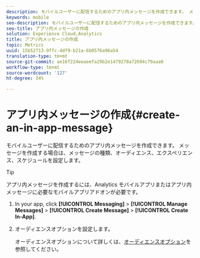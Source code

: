 ```yaml
---
description: モバイルユーザーに配信するためのアプリ内メッセージを作成できます。 メッセージを作成する場合は、メッセージの種類、オーディエンス、エクスペリエンス、スケジュールを設定します。
keywords: mobile
seo-description: モバイルユーザーに配信するためのアプリ内メッセージを作成できます。 メッセージを作成する場合は、メッセージの種類、オーディエンス、エクスペリエンス、スケジュールを設定します。
seo-title: アプリ内メッセージの作成
solution: Experience Cloud,Analytics
title: アプリ内メッセージの作成
topic: Metrics
uuid: 15b52713-9ffc-4df9-b21a-6b0576a96a54
translation-type: tm+mt
source-git-commit: ae16f224eeaeefa29b2e1479270a72694c79aaa0
workflow-type: tm+mt
source-wordcount: '127'
ht-degree: 34%

---
```



# アプリ内メッセージの作成{#create-an-in-app-message}

モバイルユーザーに配信するためのアプリ内メッセージを作成できます。 メッセージを作成する場合は、メッセージの種類、オーディエンス、エクスペリエンス、スケジュールを設定します。

>[!TIP]
>
>アプリ内メッセージを作成するには、Analytics モバイルアプリまたはアプリ内メッセージに必要なモバイルアプリアドオンが必要です。

1. In your app, click **[!UICONTROL Messaging]** > **[!UICONTROL Manage Messages]** > **[!UICONTROL Create Message]** > **[!UICONTROL Create In-App]**.
1. オーディエンスオプションを設定します。

   オーディエンスオプションについて詳しくは、[オーディエンスオプション](/help/using/in-app-messaging/t-in-app-message/c-audience-in-app-message.md)を参照してください。
